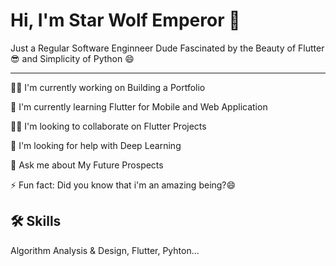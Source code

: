 
# Hi, I'm Star Wolf Emperor 👋
Just a Regular Software Enginneer Dude Fascinated by the Beauty of Flutter :sunglasses: and Simplicity of Python :smile:

---

👩‍💻 I'm currently working on Building a Portfolio

🧠 I'm currently learning Flutter for Mobile and Web Application

👯‍♀️ I'm looking to collaborate on Flutter Projects

🤔 I'm looking for help with Deep Learning

💬 Ask me about My Future Prospects

⚡️ Fun fact: Did you know that i'm an amazing being?😄

## 🛠 Skills
Algorithm Analysis & Design, Flutter, Pyhton...
